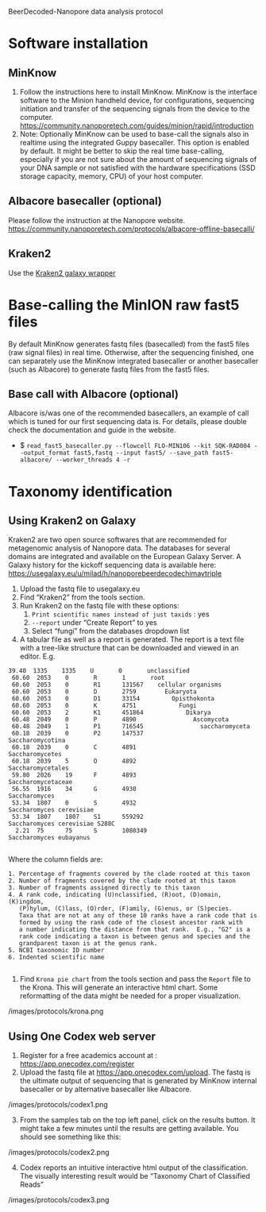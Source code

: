 BeerDecoded-Nanopore data analysis protocol


# Software installation


## MinKnow
1. Follow the instructions here to install MinKnow. MinKnow is the interface software to the Minion handheld device, for configurations, sequencing initiation and transfer of the sequencing signals from the device to the computer. 
        https://community.nanoporetech.com/guides/minion/rapid/introduction
2. Note: Optionally MinKnow can be used to base-call the signals also in realtime using the integrated Guppy basecaller. This option is enabled by default. It might be better to skip the real time base-calling, especially if you are not sure about the amount of sequencing signals of your DNA sample or not satisfied with the hardware specifications (SSD storage capacity, memory, CPU) of your host computer.


## Albacore basecaller (optional)
Please follow the instruction at the Nanopore website.
https://community.nanoporetech.com/protocols/albacore-offline-basecalli/




## Kraken2
Use the [Kraken2 galaxy wrapper](https://usegalaxy.eu/?tool_id=toolshed.g2.bx.psu.edu%2Frepos%2Fiuc%2Fkraken2%2Fkraken2%2F2.0.7_beta%2Bgalaxy0&version=2.0.7_beta%2Bgalaxy0&__identifer=nie0zwyf4f9)




# Base-calling the MinION raw fast5 files
By default MinKnow generates fastq files (basecalled) from the fast5 files (raw signal files) in real time. 
Otherwise, after the sequencing finished, one can separately use the MinKnow integrated basecaller or another basecaller (such as Albacore) to generate fastq files from the fast5 files.


## Base call with Albacore (optional)
Albacore is/was one of the recommended basecallers, an example of call which is tuned for our first sequencing data is. For details, please double check the documentation and guide in the website.
* $ `read_fast5_basecaller.py --flowcell FLO-MIN106 --kit SQK-RAD004 --output_format fast5,fastq --input fast5/ --save_path fast5-albacore/ --worker_threads 4 -r`


# Taxonomy identification


## Using Kraken2 on Galaxy


Kraken2 are two open source softwares that are recommended for metagenomic analysis of Nanopore data. The databases for several domains are integrated and available on the European Galaxy Server.
A Galaxy history for the kickoff sequencing data is available here:
https://usegalaxy.eu/u/milad/h/nanoporebeerdecodechimaytriple


1. Upload the fastq file to usegalaxy.eu
2. Find “Kraken2” from the tools section.
3. Run Kraken2 on the fastq file with these options:
   1. `Print scientific names instead of just taxids` : yes
   2. `--report` under “Create Report” to yes
   3. Select “fungi” from the databases dropdown list
1. A tabular file as well as a report is generated. The report is a text file with a tree-like structure that can be downloaded and viewed in an editor. E.g.
```
39.40  1335    1335    U       0       unclassified
 60.60  2053    0       R       1       root
 60.60  2053    0       R1      131567    cellular organisms
 60.60  2053    0       D       2759        Eukaryota
 60.60  2053    0       D1      33154         Opisthokonta
 60.60  2053    0       K       4751            Fungi
 60.60  2053    2       K1      451864            Dikarya
 60.48  2049    0       P       4890                Ascomycota
 60.48  2049    1       P1      716545                saccharomyceta
 60.18  2039    0       P2      147537                  Saccharomycotina
 60.18  2039    0       C       4891                      Saccharomycetes
 60.18  2039    5       O       4892                        Saccharomycetales
 59.80  2026    19      F       4893                          Saccharomycetaceae
 56.55  1916    34      G       4930                            Saccharomyces
 53.34  1807    0       S       4932                              Saccharomyces cerevisiae
 53.34  1807    1807    S1      559292                              Saccharomyces cerevisiae S288C
  2.21  75      75      S       1080349                           Saccharomyces eubayanus


```


Where the column fields are:
```
1. Percentage of fragments covered by the clade rooted at this taxon
2. Number of fragments covered by the clade rooted at this taxon
3. Number of fragments assigned directly to this taxon
4. A rank code, indicating (U)nclassified, (R)oot, (D)omain, (K)ingdom,
   (P)hylum, (C)lass, (O)rder, (F)amily, (G)enus, or (S)pecies.
   Taxa that are not at any of these 10 ranks have a rank code that is
   formed by using the rank code of the closest ancestor rank with
   a number indicating the distance from that rank.  E.g., "G2" is a
   rank code indicating a taxon is between genus and species and the
   grandparent taxon is at the genus rank.
5. NCBI taxonomic ID number
6. Indented scientific name


```
1. Find `Krona pie chart` from the tools section and pass the `Report` file to the Krona. This will generate an interactive html chart. Some reformatting of the data might be needed for a proper visualization.

/images/protocols/krona.png
          


## Using One Codex web server
1. Register for a free academics account at : https://app.onecodex.com/register 
2. Upload the fastq file at https://app.onecodex.com/upload. The fastq is the ultimate output of sequencing that is generated by  MinKnow internal basecaller or by alternative basecaller like Albacore.

/images/protocols/codex1.png


3. From the samples tab on the top left panel, click on the results button. It might take a few minutes until the results are getting available.  You should see something like this:

/images/protocols/codex2.png

4. Codex reports an intuitive interactive html output of the classification. The visually interesting result would be “Taxonomy Chart of Classified Reads”

/images/protocols/codex3.png
